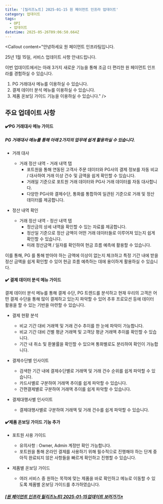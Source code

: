 ```yaml
---
title: '[릴리즈노트] 2025-01-15 원 페이먼트 인프라 업데이트'
category: 업데이트
tags:
  - OPI
  - 업데이트
datetime: 2025-05-26T09:06:50.664Z
---
```


<Callout title="2025년 01월 15일 원 페이먼트 인프라 업데이트 소식을 안내드립니다." />



<Callout content="안녕하세요 원 페이먼트 인프라팀입니다.

25년 1월 15일, 서비스 업데이트 사항 안내드립니다.

이번 업데이트에서는 아래 3가지 새로운 기능을 통해 조금 더 편리한 원 페이먼트 인프라를 경험하실 수 있습니다.

1. PG 거래대사 메뉴를 이용하실 수 있습니다.
2. 결제 데이터 분석 메뉴를 이용하실 수 있습니다.
3. 제품 온보딩 가이드 기능을 이용하실 수 있습니다." />

## **주요 업데이트 사항**

#### **✔️PG 거래대사 메뉴 가이드**

##### PG 거래대사 메뉴를 통해 아래 2가지의 업무에 쉽게 활용하실 수 있습니다.

- 거래 대사
  - 거래 정산 내역 - 거래 내역 탭
    - 포트원을 통해 연동된 고객사 주문 데이터와 PG사의 결제 정보를 자동 비교 / 대사하여 거래 이상 건수 및 금액을 쉽게 확인할 수 있습니다.
    - 거래일 기준으로 포트원 거래 데이터와 PG사 거래 데이터를 자동 대사합니다.
    - 다양한 PG사와 결제수단, 통화를 통합하여 일관된 기준으로 거래 및 정산 데이터를 제공합니다.



- 정산 내역 확인
  - 거래 정산 내역 - 정산 내역 탭
    - 정산금의 상세 내역을 확인할 수 있는 자료를 제공합니다.
    - 정산일 기준으로 정산 금액이 어떤 거래 데이터들로 이루어져 있는지 쉽게 확인할 수 있습니다.
    - 미래 정산금액 / 일자를 확인하여 현금 흐름 예측에 활용할 수 있습니다.



이를 통해, PG 를 통해 받아야 하는 금액에 이상이 없는지 체크하고 특정 기간 내에 받을 정산 금액을 쉽게 확인할 수 있어 현금 흐름 예측하는 데에 용이하게 활용하실 수 있습니다.

#### **✔️ 결제 데이터 분석 메뉴 가이드**

결제 데이터 분석 메뉴를 통해 결제 수단, PG 트렌드를 분석하고 현재 우리의 고객은 어떤 결제 수단을 통해 많이 결제하고 있는지 파악할 수 있어 추후 프로모션 등에 데이터 활용을 할 수 있는 기반을 마련할 수 있습니다.

- 결제 현황 분석
  - 비교 기간 대비 거래액 및 거래 건수 추이를 한 눈에 파악이 가능합니다.
  - 비교 기간 대비 건별 평균 거래액 및 고객당 평균 거래액 추이를 확인할 수 있습니다.
  - 기간 내 취소 및 환불률을 확인할 수 있으며 통화별로도 분리하여 확인이 가능합니다.



- 결제수단별 인사이트
  - 검색한 기간 내에 결제수단별로 거래액 및 거래 건수 순위를 쉽게 파악할 수 있습니다.
  - 카드사별로 구분하여 거래액 추이를 쉽게 파악할 수 있습니다.
  - 간편결제별로 구분하여 거래액 추이를 쉽게 파악할 수 있습니다.



- 결제대행사별 인사이트
  - 결제대행사별로 구분하여 거래액 및 거래 건수를 쉽게 파악할 수 있습니다.



#### **✔️제품 온보딩 가이드 기능 추가**

- 포트원 사용 가이드
  - 유의사항 : Owner, Admin 계정만 확인 가능합니다.
  - 포트원을 통해 온라인 결제를 사용하기 위해 필수적으로 진행해야 하는 단계 중 아직 완료되지 않은 사항들을 빠르게 확인하고 진행할 수 있습니다.



- 제품별 온보딩 가이드
  - 여러 서비스 중 원하는 목적에 맞는 제품을 바로 확인하고 메뉴로 이동할 수 있도록 제품별 온보딩 가이드를 추가하였습니다.



##### [\[원 페이먼트 인프라 릴리즈노트\] 2025-01-15업데이트 보러가기↗](https://developers.portone.io/release-notes/api-sdk/2025-01-15)
